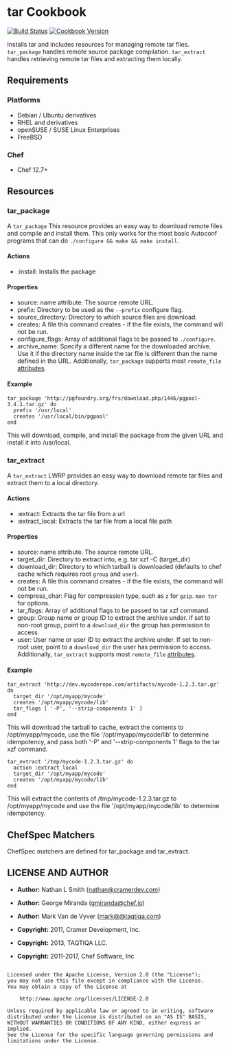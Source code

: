# tar Cookbook

[![Build Status](https://travis-ci.org/chef-cookbooks/tar.svg?branch=master)](https://travis-ci.org/chef-cookbooks/tar) [![Cookbook Version](https://img.shields.io/cookbook/v/tar.svg)](https://supermarket.chef.io/cookbooks/tar)

Installs tar and includes resources for managing remote tar files. `tar_package` handles remote source package compilation. `tar_extract` handles retrieving remote tar files and extracting them locally.

## Requirements

### Platforms

- Debian / Ubuntu derivatives
- RHEL and derivatives
- openSUSE / SUSE Linux Enterprises
- FreeBSD

### Chef

- Chef 12.7+

## Resources

### tar_package

A `tar_package` This resource provides an easy way to download remote files and compile and install them. This only works for the most basic Autoconf programs that can do `./configure && make && make install`.

#### Actions

- :install: Installs the package

#### Properties

- source: name attribute. The source remote URL.
- prefix: Directory to be used as the `--prefix` configure flag.
- source_directory: Directory to which source files are download.
- creates: A file this command creates - if the file exists, the command will not be run.
- configure_flags: Array of additional flags to be passed to `./configure`.
- archive_name: Specify a different name for the downloaded archive. Use it if the directory name inside the tar file is different than the name defined in the URL. Additionally, `tar_package` supports most `remote_file` [attributes](https://docs.chef.io/chef/resources.html#remote-file).

#### Example

```
tar_package 'http://pgfoundry.org/frs/download.php/1446/pgpool-3.4.1.tar.gz' do
  prefix '/usr/local'
  creates '/usr/local/bin/pgpool'
end
```

This will download, compile, and install the package from the given URL and install it into /usr/local.

### tar_extract

A `tar_extract` LWRP provides an easy way to download remote tar files and extract them to a local directory.

#### Actions

- :extract: Extracts the tar file from a url
- :extract_local: Extracts the tar file from a local file path

#### Properties

- source: name attribute. The source remote URL.
- target_dir: Directory to extract into, e.g. tar xzf -C (target_dir)
- download_dir: Directory to which tarball is downloaded (defaults to chef cache which requires root `group` and `user`).
- creates: A file this command creates - if the file exists, the command will not be run.
- compress_char: Flag for compression type, such as `z` for `gzip`. `man tar` for options.
- tar_flags: Array of additional flags to be passed to tar xzf command.
- group: Group name or group ID to extract the archive under. If set to non-root group, point to a `download_dir` the group has permission to access.
- user: User name or user ID to extract the archive under. If set to non-root user, point to a `download_dir` the user has permission to access. Additionally, `tar_extract` supports most `remote_file` [attributes](https://docs.chef.io/chef/resources.html#remote-file).

#### Example

```
tar_extract 'http://dev.mycoderepo.com/artifacts/mycode-1.2.3.tar.gz' do
  target_dir '/opt/myapp/mycode'
  creates '/opt/myapp/mycode/lib'
  tar_flags [ '-P', '--strip-components 1' ]
end
```

This will download the tarball to cache, extract the contents to /opt/myapp/mycode, use the file '/opt/myapp/mycode/lib' to determine idempotency, and pass both '-P' and '--strip-components 1' flags to the tar xzf command.

```
tar_extract '/tmp/mycode-1.2.3.tar.gz' do
  action :extract_local
  target_dir '/opt/myapp/mycode'
  creates '/opt/myapp/mycode/lib'
end
```

This will extract the contents of /tmp/mycode-1.2.3.tar.gz to /opt/myapp/mycode and use the file '/opt/myapp/mycode/lib' to determine idempotency.

## ChefSpec Matchers

ChefSpec matchers are defined for tar_package and tar_extract.

## LICENSE AND AUTHOR

- **Author:** Nathan L Smith ([nathan@cramerdev.com](mailto:nathan@cramerdev.com))
- **Author:** George Miranda ([gmiranda@chef.io](mailto:gmiranda@chef.io))
- **Author:** Mark Van de Vyver ([mark@@taqtiqa.com](mailto:mark@@taqtiqa.com))

- **Copyright:** 2011, Cramer Development, Inc.
- **Copyright:** 2013, TAQTIQA LLC.
- **Copyright:** 2011-2017, Chef Software, Inc

```text

Licensed under the Apache License, Version 2.0 (the "License");
you may not use this file except in compliance with the License.
You may obtain a copy of the License at

    http://www.apache.org/licenses/LICENSE-2.0

Unless required by applicable law or agreed to in writing, software
distributed under the License is distributed on an "AS IS" BASIS,
WITHOUT WARRANTIES OR CONDITIONS OF ANY KIND, either express or implied.
See the License for the specific language governing permissions and
limitations under the License.
```
